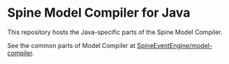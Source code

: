 # Spine Model Compiler for Java

This repository hosts the Java-specific parts of the Spine Model Compiler.

See the common parts of Model Compiler at [SpineEventEngine/model-compiler][model-compiler].

[model-compiler]: https://github.com/SpineEventEngine/model-compiler 

